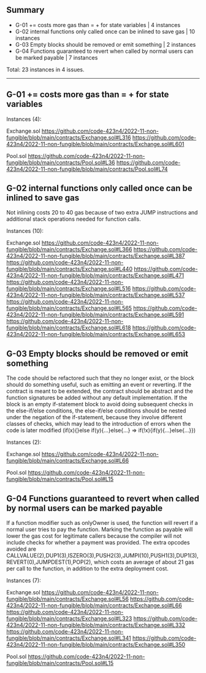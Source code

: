 
## Summary

- G-01 <x> += <y> costs more gas than <x> = <x> + <y> for state variables | 4 instances
- G-02 internal functions only called once can be inlined to save gas | 10 instances
- G-03 Empty blocks should be removed or emit something | 2 instances
- G-04 Functions guaranteed to revert when called by normal users can be marked payable | 7 instances

Total: 23 instances in 4 issues.

---


## G-01 <x> += <y> costs more gas than <x> = <x> + <y> for state variables

Instances (4):

Exchange.sol
https://github.com/code-423n4/2022-11-non-fungible/blob/main/contracts/Exchange.sol#L316
https://github.com/code-423n4/2022-11-non-fungible/blob/main/contracts/Exchange.sol#L601

Pool.sol
https://github.com/code-423n4/2022-11-non-fungible/blob/main/contracts/Pool.sol#L36
https://github.com/code-423n4/2022-11-non-fungible/blob/main/contracts/Pool.sol#L74



## G-02 internal functions only called once can be inlined to save gas

Not inlining costs 20 to 40 gas because of two extra JUMP instructions and additional stack operations needed for function calls.

Instances (10):

Exchange.sol
https://github.com/code-423n4/2022-11-non-fungible/blob/main/contracts/Exchange.sol#L366
https://github.com/code-423n4/2022-11-non-fungible/blob/main/contracts/Exchange.sol#L387
https://github.com/code-423n4/2022-11-non-fungible/blob/main/contracts/Exchange.sol#L440
https://github.com/code-423n4/2022-11-non-fungible/blob/main/contracts/Exchange.sol#L471
https://github.com/code-423n4/2022-11-non-fungible/blob/main/contracts/Exchange.sol#L516
https://github.com/code-423n4/2022-11-non-fungible/blob/main/contracts/Exchange.sol#L537
https://github.com/code-423n4/2022-11-non-fungible/blob/main/contracts/Exchange.sol#L565
https://github.com/code-423n4/2022-11-non-fungible/blob/main/contracts/Exchange.sol#L591
https://github.com/code-423n4/2022-11-non-fungible/blob/main/contracts/Exchange.sol#L618
https://github.com/code-423n4/2022-11-non-fungible/blob/main/contracts/Exchange.sol#L653



## G-03 Empty blocks should be removed or emit something

The code should be refactored such that they no longer exist, or the block should do something useful, such as emitting an event or reverting. If the contract is meant to be extended, the contract should be abstract and the function signatures be added without any default implementation. If the block is an empty if-statement block to avoid doing subsequent checks in the else-if/else conditions, the else-if/else conditions should be nested under the negation of the if-statement, because they involve different classes of checks, which may lead to the introduction of errors when the code is later modified (if(x){}else if(y){...}else{...} => if(!x){if(y){...}else{...}})

Instances (2):

Exchange.sol
https://github.com/code-423n4/2022-11-non-fungible/blob/main/contracts/Exchange.sol#L66

Pool.sol
https://github.com/code-423n4/2022-11-non-fungible/blob/main/contracts/Pool.sol#L15



## G-04 Functions guaranteed to revert when called by normal users can be marked payable

If a function modifier such as onlyOwner is used, the function will revert if a normal user tries to pay the function. 
Marking the function as payable will lower the gas cost for legitimate callers because the compiler will not include checks for whether a payment was provided. 
The extra opcodes avoided are CALLVALUE(2),DUP1(3),ISZERO(3),PUSH2(3),JUMPI(10),PUSH1(3),DUP1(3),REVERT(0),JUMPDEST(1),POP(2), which costs an average of about 21 gas per call to the function, in addition to the extra deployment cost.

Instances (7):

Exchange.sol
https://github.com/code-423n4/2022-11-non-fungible/blob/main/contracts/Exchange.sol#L56
https://github.com/code-423n4/2022-11-non-fungible/blob/main/contracts/Exchange.sol#L66
https://github.com/code-423n4/2022-11-non-fungible/blob/main/contracts/Exchange.sol#L323
https://github.com/code-423n4/2022-11-non-fungible/blob/main/contracts/Exchange.sol#L332
https://github.com/code-423n4/2022-11-non-fungible/blob/main/contracts/Exchange.sol#L341
https://github.com/code-423n4/2022-11-non-fungible/blob/main/contracts/Exchange.sol#L350

Pool.sol
https://github.com/code-423n4/2022-11-non-fungible/blob/main/contracts/Pool.sol#L15


